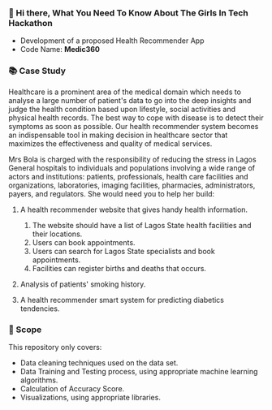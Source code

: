 ### :wave: Hi there, What You Need To Know About The Girls In Tech Hackathon
* Development of a proposed Health Recommender App
* Code Name: **Medic360**

### :books: Case Study
Healthcare is a prominent area of the medical domain which needs to analyse a
large number of patient's data to go into the deep insights and judge the
health condition based upon lifestyle, social activities and physical health
records. The best way to cope with disease is to detect their symptoms as soon
as possible. Our health recommender system becomes an indispensable tool in
making decision in healthcare sector that maximizes the effectiveness and
quality of medical services.

Mrs Bola is charged with the responsibility of reducing the stress in Lagos General
hospitals to individuals and populations involving a wide range of actors and
institutions: patients, professionals, health care facilities and organizations,
laboratories, imaging facilities, pharmacies, administrators, payers, and
regulators. She would need you to help her build:

1. A health recommender website that gives handy health information.
   1. The website should have a list of Lagos State health facilities and their locations.
   1. Users can book appointments.
   1. Users can search for Lagos State specialists and book appointments.
   1. Facilities can register births and deaths that occurs.
   
1. Analysis of patients' smoking history.
1. A health recommender smart system for predicting diabetics tendencies.

### :dart: Scope
This repository only covers:
* Data cleaning techniques used on the data set.
* Data Training and Testing process, using appropriate machine learning algorithms.
* Calculation of Accuracy Score.
* Visualizations, using appropriate libraries.
